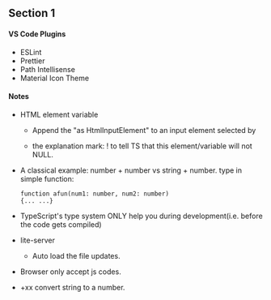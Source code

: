 ## Section 1

#### VS Code Plugins
- ESLint
- Prettier
- Path Intellisense
- Material Icon Theme
  
#### Notes
- HTML element variable

    - Append the "as HtmlInputElement" to an input element selected by 

    - the explanation mark: ! to tell TS that this element/variable will not NULL.

- A classical example: number + number vs string + number.
  type in simple function:
    ```
    function afun(num1: number, num2: number) 
    {... ...} 
    ```

- TypeScript's type system ONLY help you during development(i.e. before the code gets compiled)

- lite-server
  - Auto load the file updates.
  
- Browser only accept js codes.

- +xx convert string to a number.